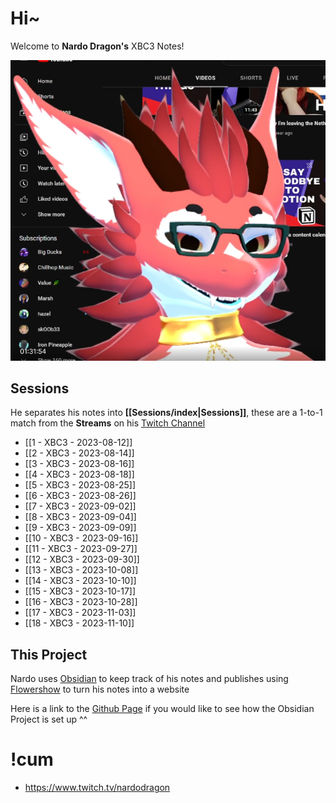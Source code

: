# Hi~ 

Welcome to **Nardo Dragon's** XBC3 Notes! 

![Cum For Him](https://raw.githubusercontent.com/NardoDragon/NardoNotes/main/public/assets/cumForHim.png)

## Sessions

He separates his notes into **[[Sessions/index|Sessions]]**, these are a 1-to-1 match from the **Streams** on his [Twitch Channel](https://www.twitch.tv/nardodragon)

- [[1 - XBC3 - 2023-08-12]]
- [[2 - XBC3 - 2023-08-14]]
- [[3 - XBC3 - 2023-08-16]]
- [[4 - XBC3 - 2023-08-18]]
- [[5 - XBC3 - 2023-08-25]]
- [[6 - XBC3 - 2023-08-26]]
- [[7 - XBC3 - 2023-09-02]]
- [[8 - XBC3 - 2023-09-04]]
- [[9 - XBC3 - 2023-09-09]]
- [[10 - XBC3 - 2023-09-16]]
- [[11 - XBC3 - 2023-09-27]]
- [[12 - XBC3 - 2023-09-30]]
- [[13 - XBC3 - 2023-10-08]]
- [[14 - XBC3 - 2023-10-10]]
- [[15 - XBC3 - 2023-10-17]]
- [[16 - XBC3 - 2023-10-28]]
- [[17 - XBC3 - 2023-11-03]]
- [[18 - XBC3 - 2023-11-10]]

## This Project

Nardo uses [Obsidian](https://obsidian.md/) to keep track of his notes and publishes using [Flowershow](https://flowershow.app/) to turn his notes into a website

Here is a link to the [Github Page](https://github.com/NardoDragon/NardoNotes) if you would like to see how the Obsidian Project is set up ^^

# !cum
- https://www.twitch.tv/nardodragon
